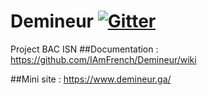# Demineur [![Gitter](https://badges.gitter.im/Join%20Chat.svg)](https://gitter.im/IAmFrench/Demineur?utm_source=badge&utm_medium=badge&utm_campaign=pr-badge)
Project BAC ISN
##Documentation :
https://github.com/IAmFrench/Demineur/wiki

##Mini site :
https://www.demineur.ga/

